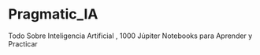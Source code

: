 # Pragmatic_IA
Todo Sobre Inteligencia Artificial , 1000 Júpiter Notebooks para Aprender y Practicar
